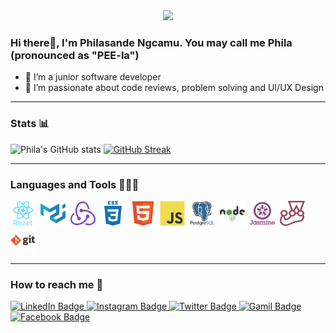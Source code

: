 <div id="header" align="center">
  <img src="https://media.giphy.com/media/M9gbBd9nbDrOTu1Mqx/giphy.gif" width="100"/>
</div>

### Hi there👋, I'm Philasande Ngcamu. You may call me Phila (pronounced as "PEE-la")

- 🔭 I’m a junior software developer
- 👯 I’m passionate about code reviews, problem solving and UI/UX Design

<hr />

### Stats 📊

![Phila's GitHub stats](https://github-readme-stats.vercel.app/api?username=PhilaNgcamu&show_icons=true&rank_icon=github&theme=ambient_gradient) [![GitHub Streak](https://github-readme-streak-stats.herokuapp.com?user=PhilaNgcamu&theme=ambient-gradient&date_format=j%20M%5B%20Y%5D)](https://git.io/streak-stats)

<hr />

### Languages and Tools 👨🏻‍💻

<div>
  <img src="https://github.com/devicons/devicon/blob/master/icons/react/react-original-wordmark.svg" title="React" alt="React" width="40" height="40"/>&nbsp;
  <img src="https://github.com/devicons/devicon/blob/master/icons/materialui/materialui-original.svg" title="Material UI" alt="Material UI" width="40" height="40"/>&nbsp;
  <img src="https://github.com/devicons/devicon/blob/master/icons/redux/redux-original.svg" title="Redux" alt="Redux " width="40" height="40"/>&nbsp;
  <img src="https://github.com/devicons/devicon/blob/master/icons/css3/css3-plain-wordmark.svg"  title="CSS3" alt="CSS" width="40" height="40"/>&nbsp;
  <img src="https://github.com/devicons/devicon/blob/master/icons/html5/html5-original.svg" title="HTML5" alt="HTML" width="40" height="40"/>&nbsp;
  <img src="https://github.com/devicons/devicon/blob/master/icons/javascript/javascript-original.svg" title="JavaScript" alt="JavaScript" width="40" height="40"/>&nbsp;
  <img src="https://github.com/devicons/devicon/blob/master/icons/postgresql/postgresql-original-wordmark.svg" title="PostgreSQL"  alt="PostgreSQL" width="40" height="40"/>&nbsp;
  <img src="https://github.com/devicons/devicon/blob/master/icons/nodejs/nodejs-original-wordmark.svg" title="NodeJS" alt="NodeJS" width="40" height="40"/>&nbsp;
  <img src="https://github.com/devicons/devicon/blob/master/icons/jasmine/jasmine-original-wordmark.svg" title="Jasmine" alt="Jasmine" width="40" height="40"/>&nbsp;
  <img src="https://github.com/devicons/devicon/blob/master/icons/jest/jest-plain.svg" title="jest" alt="jest" width="40" height="40"/>&nbsp;
  <img src="https://github.com/devicons/devicon/blob/master/icons/git/git-original-wordmark.svg" title="Git" **alt="Git" width="40" height="40"/>
</div>

<hr />

### How to reach me 📍

<div id="badges">
  <a href="https://www.linkedin.com/in/philasande-ngcamu-282992207/">
    <img src="https://img.shields.io/badge/LinkedIn-blue?style=for-the-badge&logo=linkedin&logoColor=white" alt="LinkedIn Badge"/>
  </a>
  <a href="https://www.instagram.com/philasande.ngcamu/?igsh=YzljYTk1ODg3Zg%3D%3D">
    <img src="https://img.shields.io/badge/Instagram-red?style=for-the-badge&logo=instagram&logoColor=white" alt="Instagram Badge"/>
  </a>
    <a href="https://x.com/PhilaNgcamu?t=59P2Zy1XoTnuDOQ22KwIAQ&s=08">
    <img src="https://img.shields.io/badge/Twitter-blue?style=for-the-badge&logo=twitter&logoColor=white" alt="Twitter Badge"/>
  </a>
  <a href="mailto:philangcamu07@gmail.com">
    <img src="https://img.shields.io/badge/Gmail-red?style=for-the-badge&logo=gmail&logoColor=white" alt="Gamil Badge"/>
  </a>
  <a href="https://www.facebook.com/profile.php?id=61554516852707&mibextid=98BtzZNkros8nYVe">
    <img src="https://img.shields.io/badge/Facebook-blue?style=for-the-badge&logo=facebook&logoColor=white" alt="Facebook Badge"/>
  </a>
</div>


